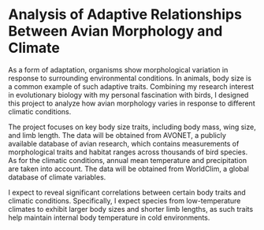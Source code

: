 # Analysis of Adaptive Relationships Between Avian Morphology and Climate

As a form of adaptation, organisms show morphological variation in response to surrounding environmental conditions. In animals, body size is a common example of such adaptive traits. Combining my research interest in evolutionary biology with my personal fascination with birds, I designed this project to analyze how avian morphology varies in response to different climatic conditions. 

The project focuses on key body size traits, including body mass, wing size, and limb length. The data will be obtained from AVONET, a publicly available database of avian research, which contains measurements of morphological traits and habitat ranges across thousands of bird species. As for the climatic conditions, annual mean temperature and precipitation are taken into account. The data will be obtained from WorldClim, a global database of climate variables.

I expect to reveal significant correlations between certain body traits and climatic conditions. Specifically, I expect species from low-temperature climates to exhibit larger body sizes and shorter limb lengths, as such traits help maintain internal body temperature in cold environments. 
